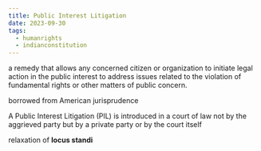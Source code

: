 ```yaml
---
title: Public Interest Litigation
date: 2023-09-30
tags:
  - humanrights
  - indianconstitution
---
```

a remedy that allows any concerned citizen or organization to
initiate legal action in the public interest to address
issues related to the violation of fundamental rights
or other matters of public concern.

borrowed from American jurisprudence

A Public Interest Litigation (PIL) is introduced in a court of law not by the aggrieved party but by a private party or by the court itself

relaxation of **locus standi** 
